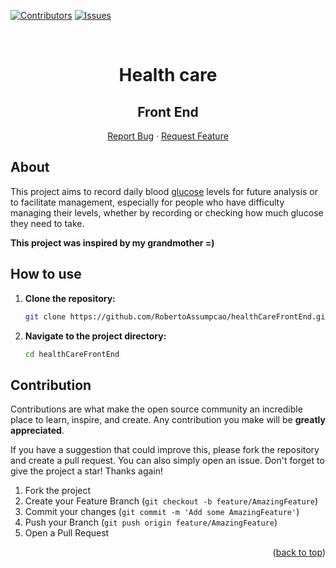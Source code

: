 <div id="top"></div>

[![Contributors][contributors-shield]][contributors-url]
[![Issues][issues-shield]][issues-url]

<br />
<div align="center">
  <h1 align="center">Health care</h1>
  <h2>Front End</h2>

  <p align="center">
    <a href="https://github.com/RobertoAssumpcao/healthCareFrontEnd/issues">Report Bug</a>
    ·
    <a href="https://github.com/RobertoAssumpcao/healthCareFrontEnd/issues">Request Feature</a>
  </p>
</div>

## About

This project aims to record daily blood [glucose](https://www.healthline.com/health/glucose) levels for future analysis or to facilitate management, especially for people who have difficulty managing their levels, whether by recording or checking how much glucose they need to take.

**This project was inspired by my grandmother =)**

## How to use

1. **Clone the repository:**

   ```bash
   git clone https://github.com/RobertoAssumpcao/healthCareFrontEnd.git
   ```

2. **Navigate to the project directory:**

   ```bash
   cd healthCareFrontEnd
   ```
   
## Contribution

Contributions are what make the open source community an incredible place to learn, inspire, and create. Any contribution you make will be **greatly appreciated**.

If you have a suggestion that could improve this, please fork the repository and create a pull request. You can also simply open an issue. Don't forget to give the project a star! Thanks again!

1. Fork the project
2. Create your Feature Branch (`git checkout -b feature/AmazingFeature`)
3. Commit your changes (`git commit -m 'Add some AmazingFeature'`)
4. Push your Branch (`git push origin feature/AmazingFeature`)
5. Open a Pull Request

<p align="right">(<a href="#top">back to top</a>)</p>

[contributors-shield]: https://img.shields.io/github/contributors/RobertoAssumpcao/healthCareFrontEnd.svg?style=for-the-badge

[contributors-url]: https://github.com/RobertoAssumpcao/healthCareFrontEnd/graphs/contributors

[issues-shield]: https://img.shields.io/github/issues/RobertoAssumpcao/healthCareFrontEnd.svg?style=for-the-badge

[issues-url]: https://github.com/RobertoAssumpcao/healthCareFrontEnd/issues